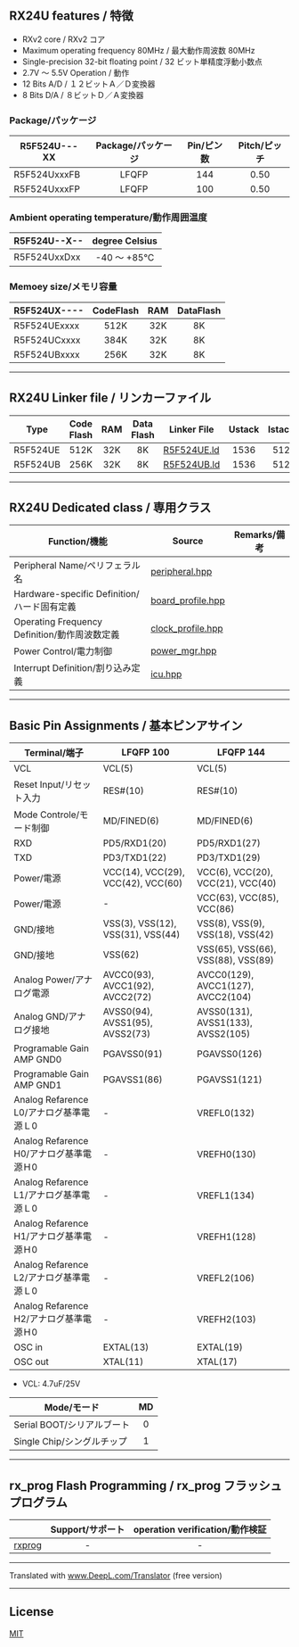 
## RX24U features / 特徴

- RXv2 core / RXv2 コア
- Maximum operating frequency 80MHz / 最大動作周波数 80MHz
- Single-precision 32-bit floating point / 32 ビット単精度浮動小数点
- 2.7V ～ 5.5V Operation / 動作
- 12 Bits A/D / １２ビットＡ／Ｄ変換器
- 8 Bits D/A / ８ビットＤ／Ａ変換器

### Package/パッケージ

|R5F524U---XX|Package/パッケージ|Pin/ピン数|Pitch/ピッチ|
|---|:-:|:-:|:-:|
|R5F524UxxxFB|LFQFP|144|0.50|
|R5F524UxxxFP|LFQFP|100|0.50|

### Ambient operating temperature/動作周囲温度

|R5F524U--X--|degree Celsius|
|---|:-:|
|R5F524UxxDxx|-40 ～ +85℃|

### Memoey size/メモリ容量

|R5F524UX----|CodeFlash|RAM|DataFlash|
|---|:-:|:-:|:-:|
|R5F524UExxxx|512K|32K|8K|
|R5F524UCxxxx|384K|32K|8K|
|R5F524UBxxxx|256K|32K|8K|

---

## RX24U Linker file / リンカーファイル

|Type|Code Flash|RAM|Data Flash|Linker File|Ustack|Istack|
|---|:-:|:-:|:-:|---|:-:|:-:|
|R5F524UE|512K|32K|8K|[R5F524UE.ld](R5F524UE.ld?ts=4)|1536|512|
|R5F524UB|256K|32K|8K|[R5F524UB.ld](R5F524UB.ld?ts=4)|1536|512|

---

## RX24U Dedicated class / 専用クラス

|Function/機能|Source|Remarks/備考|
|---|---|:-:|
|Peripheral Name/ペリフェラル名|[peripheral.hpp](peripheral.hpp?ts=4)||
|Hardware-specific Definition/ハード固有定義|[board_profile.hpp](board_profile.hpp?ts=4)||
|Operating Frequency Definition/動作周波数定義|[clock_profile.hpp](clock_profile.hpp?ts=4)||
|Power Control/電力制御|[power_mgr.hpp](power_mgr.hpp?ts=4)||
|Interrupt Definition/割り込み定義|[icu.hpp](icu.hpp?ts=4)||

---

## Basic Pin Assignments / 基本ピンアサイン

|Terminal/端子|LFQFP 100|LFQFP 144|
|---|---|---|
|VCL|VCL(5)|VCL(5)|
|Reset Input/リセット入力|RES#(10)|RES#(10)|
|Mode Controle/モード制御|MD/FINED(6)|MD/FINED(6)|
|RXD|PD5/RXD1(20)|PD5/RXD1(27)|
|TXD|PD3/TXD1(22)|PD3/TXD1(29)|
|Power/電源|VCC(14), VCC(29), VCC(42), VCC(60)|VCC(6), VCC(20), VCC(21), VCC(40)|
|Power/電源|-|VCC(63), VCC(85), VCC(86)|
|GND/接地|VSS(3), VSS(12), VSS(31), VSS(44)|VSS(8), VSS(9), VSS(18), VSS(42)|
|GND/接地|VSS(62)|VSS(65), VSS(66), VSS(88), VSS(89)|
|Analog Power/アナログ電源|AVCC0(93), AVCC1(92), AVCC2(72)|AVCC0(129), AVCC1(127), AVCC2(104)|
|Analog GND/アナログ接地|AVSS0(94), AVSS1(95), AVSS2(73)|AVSS0(131), AVSS1(133), AVSS2(105)|
|Programable Gain AMP GND0|PGAVSS0(91)|PGAVSS0(126)|
|Programable Gain AMP GND1|PGAVSS1(86)|PGAVSS1(121)|
|Analog Refarence L0/アナログ基準電源Ｌ0|-|VREFL0(132)|
|Analog Refarence H0/アナログ基準電源Ｈ0|-|VREFH0(130)|
|Analog Refarence L1/アナログ基準電源Ｌ0|-|VREFL1(134)|
|Analog Refarence H1/アナログ基準電源Ｈ0|-|VREFH1(128)|
|Analog Refarence L2/アナログ基準電源Ｌ0|-|VREFL2(106)|
|Analog Refarence H2/アナログ基準電源Ｈ0|-|VREFH2(103)|
|OSC in|EXTAL(13)|EXTAL(19)|
|OSC out|XTAL(11)|XTAL(17)|

- VCL: 4.7uF/25V

|Mode/モード|MD|
|---|:---:|
|Serial BOOT/シリアルブート|0|
|Single Chip/シングルチップ|1|

---

## rx_prog Flash Programming / rx_prog フラッシュプログラム

||Support/サポート|operation verification/動作検証|
|-|:-:|:-:|
|[rxprog](../rxprog)|-|-|

---

Translated with www.DeepL.com/Translator (free version)

---

## License

[MIT](../LICENSE)
